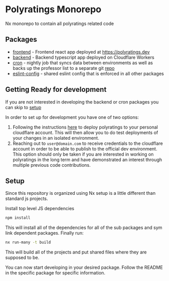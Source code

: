 # Polyratings Monorepo

Nx monorepo to contain all polyratings related code

## Packages

-   [frontend](./packages/frontend/) - Frontend react app deployed at https://polyratings.dev
-   [backend](./packages/backend/) - Backend typescript app deployed on Cloudflare Workers
-   [cron](./packages/cron/) - nightly job that syncs data between environments as well as backs up the professor list to a separate git [repo](TODO://PROVIDE_URL)
-   [eslint-config](./packages/eslint-config/) - shared eslint config that is enforced in all other packages

## Getting Ready for development

If you are not interested in developing the backend or cron packages you can skip to [setup](#Setup)

In order to set up for development you have one of two options:

1. Following the instructions [here](./docs/deployment.md) to deploy polyratings to your personal cloudflare account. This will then allow you to do test deployments of your changes in an isolated environment.
2. Reaching out to `user@domain.com` to receive credentials to the cloudflare account in order to be able to publish to the official dev environment. This option should only be taken if you are interested in working on polyratings in the long term and have demonstrated an interest through multiple previous code contributions.

## Setup

Since this repository is organized using Nx setup is a little different than standard js projects.

Install top level JS dependencies

```bash
npm install
```

This will install all of the dependencies for all of the sub packages and sym link dependent packages. Finally run:

```bash
nx run-many -t build
```

This will build all of the projects and put shared files where they are supposed to be.

You can now start developing in your desired package. Follow the README in the specific package for specific information.
